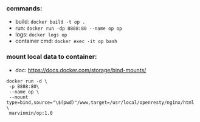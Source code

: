 ### commands:

- build:
  `docker build -t op .`
- run:
  `docker run -dp 8888:80 --name op op`
- logs:
  `docker logs op`
- container cmd:
  `docker exec -it op bash`

### mount local data to container:

- doc: https://docs.docker.com/storage/bind-mounts/

```shell
docker run -d \
 -p 8888:80\
 --name op \
 --mount type=bind,source="\$(pwd)"/www,target=/usr/local/openresty/nginx/html \
 marvinmin/op:1.0
```
